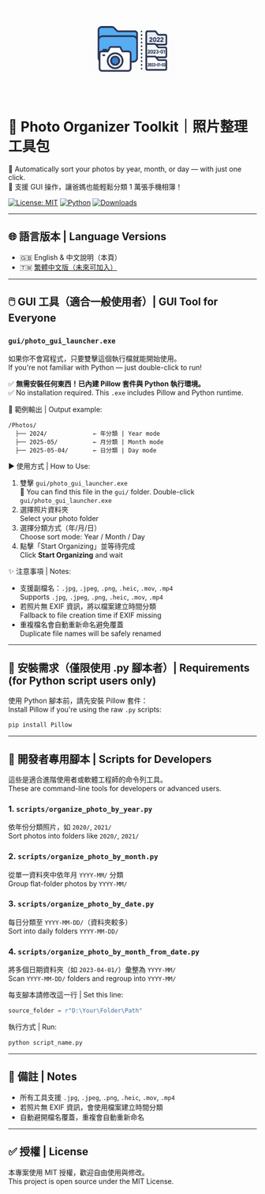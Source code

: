 <p align="center">
  <img src="logo/logo.png" width="180" alt="Photo Organizer logo">
</p>

# 📂 Photo Organizer Toolkit｜照片整理工具包

🧹 Automatically sort your photos by year, month, or day — with just one click.  
📸 支援 GUI 操作，讓爸媽也能輕鬆分類 1 萬張手機相簿！

[![License: MIT](https://img.shields.io/badge/license-MIT-blue.svg)](LICENSE)
[![Python](https://img.shields.io/badge/python-3.7%2B-blue)](https://www.python.org/)
[![Downloads](https://img.shields.io/github/downloads/TengWei-Hung/photo-organizer/total.svg)]()

---

## 🌐 語言版本 | Language Versions
- 🇬🇧 English & 中文說明（本頁）
- 🇹🇼 [繁體中文版（未來可加入）](README.zh-TW.md)

---

## 🖱️ GUI 工具（適合一般使用者）| GUI Tool for Everyone

### `gui/photo_gui_launcher.exe`
如果你不會寫程式，只要雙擊這個執行檔就能開始使用。  
If you're not familiar with Python — just double-click to run!

✅ **無需安裝任何東西！已內建 Pillow 套件與 Python 執行環境。**  
✅ No installation required. This `.exe` includes Pillow and Python runtime.

📂 範例輸出 | Output example:
```
/Photos/
  ├── 2024/             ← 年分類 | Year mode
  ├── 2025-05/          ← 月分類 | Month mode
  ├── 2025-05-04/       ← 日分類 | Day mode
```

▶️ 使用方式 | How to Use:
1. 雙擊 `gui/photo_gui_launcher.exe`  
   📁 You can find this file in the `gui/` folder.
Double-click `gui/photo_gui_launcher.exe`
2. 選擇照片資料夾  
   Select your photo folder
3. 選擇分類方式（年/月/日）  
   Choose sort mode: Year / Month / Day
4. 點擊「Start Organizing」並等待完成  
   Click **Start Organizing** and wait

✨ 注意事項 | Notes:
- 支援副檔名：`.jpg`, `.jpeg`, `.png`, `.heic`, `.mov`, `.mp4`  
  Supports `.jpg`, `.jpeg`, `.png`, `.heic`, `.mov`, `.mp4`
- 若照片無 EXIF 資訊，將以檔案建立時間分類  
  Fallback to file creation time if EXIF missing
- 重複檔名會自動重新命名避免覆蓋  
  Duplicate file names will be safely renamed

---

## 🔧 安裝需求（僅限使用 .py 腳本者）| Requirements (for Python script users only)

使用 Python 腳本前，請先安裝 Pillow 套件：  
Install Pillow if you're using the raw `.py` scripts:

```bash
pip install Pillow
```

---

## 📁 開發者專用腳本 | Scripts for Developers

這些是適合進階使用者或軟體工程師的命令列工具。  
These are command-line tools for developers or advanced users.

### 1. `scripts/organize_photo_by_year.py`  
依年份分類照片，如 `2020/`, `2021/`  
Sort photos into folders like `2020/`, `2021/`

### 2. `scripts/organize_photo_by_month.py`  
從單一資料夾中依年月 `YYYY-MM/` 分類  
Group flat-folder photos by `YYYY-MM/`

### 3. `scripts/organize_photo_by_date.py`  
每日分類至 `YYYY-MM-DD/`（資料夾較多）  
Sort into daily folders `YYYY-MM-DD/`

### 4. `scripts/organize_photo_by_month_from_date.py`  
將多個日期資料夾（如 `2023-04-01/`）彙整為 `YYYY-MM/`  
Scan `YYYY-MM-DD/` folders and regroup into `YYYY-MM/`

每支腳本請修改這一行 | Set this line:
```python
source_folder = r"D:\Your\Folder\Path"
```

執行方式 | Run:
```bash
python script_name.py
```

---

## 📌 備註 | Notes

- 所有工具支援 `.jpg`, `.jpeg`, `.png`, `.heic`, `.mov`, `.mp4`
- 若照片無 EXIF 資訊，會使用檔案建立時間分類
- 自動避開檔名覆蓋，重複會自動重新命名

---

## ✅ 授權 | License

本專案使用 MIT 授權，歡迎自由使用與修改。  
This project is open source under the MIT License.
